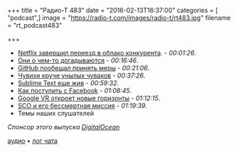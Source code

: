 +++
title = "Радио-Т 483"
date = "2016-02-13T16:37:00"
categories = [ "podcast",]
image = "https://radio-t.com/images/radio-t/rt483.jpg"
filename = "rt_podcast483"

+++

- [Netflix завершил переезд в облако конкурента](http://arstechnica.com/information-technology/2016/02/netflix-finishes-its-massive-migration-to-the-amazon-cloud/). - *00:01:26*.
- [Они о чем-то догадываются](http://www.theguardian.com/technology/2016/feb/11/amazon-terms-of-service-zombie-apocalypse) - *00:16:46*.
- [GitHub пообещал принять меры](http://www.infoworld.com/article/3033039/application-development/github-apologizes-for-ignoring-community-concerns.html) - *00:21:06*.
- [Чувихи круче унылых чуваков](http://www.theguardian.com/technology/2016/feb/12/women-considered-better-coders-hide-gender-github) - *00:37:26*.
- [Sublime Text еще жив](http://thenextweb.com/apps/2016/02/09/sublime-text-is-being-developed-again-after-a-year-dormant/) - *00:59:32*.
- [Как поступить с Facebook](http://mashable.com/2016/02/08/delete-facebook-app-iphone-battery/) - *01:08:45*.
- [Google VR откроет новые горизонты](http://mashable.com/2016/02/12/google-vr-headset-standalone/) - *01:12:15*.
- [SCO и его бессмертная миссия](http://www.theregister.co.uk/2016/02/08/sco_slapped_in_latest_round_of_eternal_who_owns_unix_lawsuit/) - *01:19:39*.
- Темы наших слушателей

_Спонсор этого выпуска [DigitalOcean](https://www.digitalocean.com)_

[аудио](http://cdn.radio-t.com/rt_podcast483.mp3) • [лог чата](http://chat.radio-t.com/logs/radio-t-483.html)
<audio src="http://cdn.radio-t.com/rt_podcast483.mp3" preload="none"></audio>
